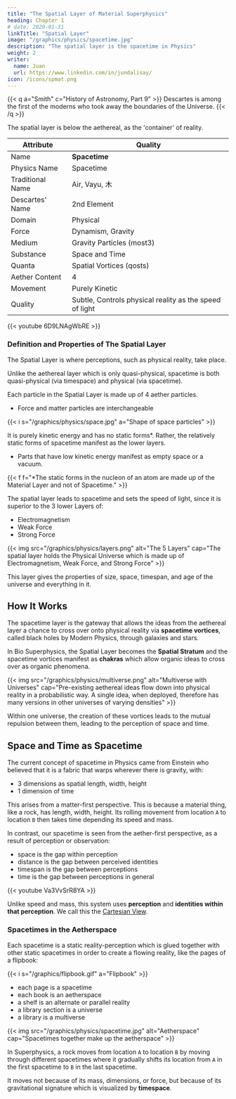 ```yaml
---
title: "The Spatial Layer of Material Superphysics"
heading: Chapter 1
# date: 2020-01-31
linkTitle: "Spatial Layer"
image: "/graphics/physics/spacetime.jpg"
description: "The spatial layer is the spacetime in Physics"
weight: 2
writer:
  name: Juan
  url: https://www.linkedin.com/in/jundalisay/
icon: /icons/spmat.png
---
```



{{< q a="Smith" c="History of Astronomy, Part 9" >}}
Descartes is among the first of the moderns who took away the boundaries of the Universe.
{{< /q >}}

The spatial layer is below the aethereal, as the 'container' of reality.

Attribute | Quality
--- | ---
Name | **Spacetime**
Physics Name | Spacetime
Traditional Name | Air, Vayu, 木
Descartes' Name | 2nd Element
Domain | Physical
Force | Dynamism, Gravity
Medium | Gravity Particles (most3)
Substance | Space and Time
Quanta | Spatial Vortices (qosts)
Aether Content | 4
Movement | Purely Kinetic
Quality | Subtle, Controls physical reality as the speed of light



{{< youtube 6D9LNAgWbRE >}}




### Definition and Properties of The Spatial Layer

The Spatial Layer is where perceptions, such as physical reality, take place. 

Unlike the aethereal layer which is only quasi-physical, spacetime is both quasi-physical (via timespace) and physical (via spacetime). 

Each particle in the Spatial Layer is made up of 4 aether particles. 
- Force and matter particles are interchangeable 

{{< i s="/graphics/physics/space.jpg" a="Shape of space particles" >}}


It is purely kinetic energy and has no static forms*. Rather, the relatively static forms of spacetime manifest as the lower layers.
- Parts that have low kinetic energy manifest as empty space or a vacuum. 

{{< f f="*The static forms in the nucleon of an atom are made up of the Material Layer and not of Spacetime." >}}



The spatial layer leads to spacetime and sets the speed of light, since it is superior to the 3 lower Layers of:
- Electromagnetism
- Weak Force
- Strong Force

{{< img src="/graphics/physics/layers.png" alt="The 5 Layers" cap="The spatial layer holds the Physical Universe which is made up of Electromagnetism, Weak Force, and Strong Force" >}}


This layer gives the properties of size, space, timespan, and age of the universe and everything in it. 


## How It Works

The spacetime layer is the gateway that allows the ideas from the aethereal layer a chance to cross over onto physical reality via **spacetime vortices**, called black holes by Modern Physics, through galaxies and stars.

In Bio Superphysics, the Spatial Layer becomes the **Spatial Stratum** and the spacetime vortices manifest as **chakras** which allow organic ideas to cross over as organic phenomena.  

{{< img src="/graphics/physics/multiverse.png" alt="Multiverse with Universes" cap="Pre-existing aethereal ideas flow down into physical reality in a probabilistic way. A single idea, when deployed, therefore has many versions in other universes of varying densities" >}}

Within one universe, the creation of these vortices leads to the mutual repulsion between them, leading to the perception of space and time.


## Space and Time as Spacetime

The current concept of spacetime in Physics came from Einstein who believed that it is a fabric that warps wherever there is gravity, with:

- 3 dimensions as spatial length, width, height
- 1 dimension of time


<!-- Superphysics Spacetime is different in the sense that we define it as the thing that splits perceptions into 2 components:

1. Space

This is the particle part or crudified part or physical part of the perception.  

2. Time

This is the wave part or subtle part or metaphysical part of the perception. -->


This arises from a matter-first perspective. This is because a material thing, like a rock, has length, width, height. Its rolling movement from location `A` to location `B` then takes time depending its speed and mass.

In contrast, our spacetime is seen from the aether-first perspective, as a result of perception or observation:

<!-- ### The Cartesian Alternative

To free Physics from the trap, we use the definitions derived from Rene Descartes.  -->

- space is the gap within perception
- distance is the gap between perceived identities
- timespan is the gap between perceptions
- time is the gap between perceptions in general 

<!-- All movement happens within a distance and all observations of such movement happens within timespan. Thus, all formulations of the rules on movement must take into account *distance* and *timespan*, which humans carelessly bunch up as "space" and "time".  -->

{{< youtube Va3VvSrR8YA >}}

Unlike speed and mass, this system uses **perception** and **identities within that perception**. We call this the [Cartesian View](/superphysics/principles/chapter-01b/). 


### Spacetimes in the Aetherspace

Each spacetime is a static reality-perception which is glued together with other static spacetimes in order to create a flowing reality, like the pages of a flipbook:

{{< i s="/graphics/flipbook.gif" a="Flipbook" >}}

<!-- - the spacetime within perception were called "extension" and time
- the spacetime related to identities were called "space" and moment -->

- each page is a spacetime
- each book is an aetherspace
- a shelf is an alternate or parallel reality
- a library section is a universe
- a library is a multiverse  

{{< img src="/graphics/physics/spacetime.jpg" alt="Aetherspace" cap="Spacetimes together make up the aetherspace" >}}


In Superphysics, a rock moves from location `A` to location `B` by moving through different spacetimes where it gradually shifts its location from `A` in the first spacetime to `B` in the last spacetime.

It moves not because of its mass, dimensions, or force, but because of its gravitational signature which is visualized by **timespace**. 

<!-- The rock's length, width, and height and time to roll, all come from our aethereal mind's decision to perceive the rock' spacetime aspects. In other words, the spacetime of the rock existed because our aethereal mind wanted to experience it. -->

<!-- Unlike the Einstein's spacetime which is rigid and measured by the speed of light, the Superphysics spacetime is malleable. In fact, there are 4 kinds of our spacetime: 

Domain | Spacetime Sublayer | Name | Measure | Physics Name
--- | --- | --- | --- | ---   
Metaphysical | Aethereal | Mental Time | Experience | Coordinate Time (Einstein)
Physical | Radiant | Electromagnetic Time | Atomic Clock | Proper Time (Einstein)
Physical | Convertible | Radioactive Time | Radioactive Decay Clock |
Physical | Material | Material Time | Sand Clock | Absolute Time (Newton) -->

